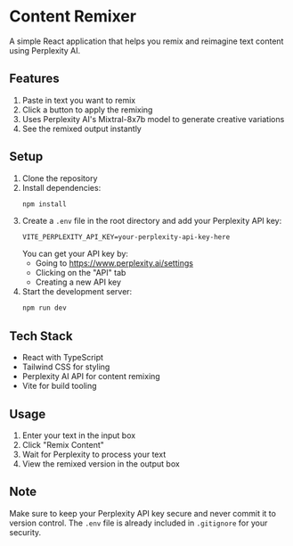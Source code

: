 # Content Remixer

A simple React application that helps you remix and reimagine text content using Perplexity AI.

## Features

1. Paste in text you want to remix
2. Click a button to apply the remixing
3. Uses Perplexity AI's Mixtral-8x7b model to generate creative variations
4. See the remixed output instantly

## Setup

1. Clone the repository
2. Install dependencies:
   ```bash
   npm install
   ```
3. Create a `.env` file in the root directory and add your Perplexity API key:
   ```
   VITE_PERPLEXITY_API_KEY=your-perplexity-api-key-here
   ```
   You can get your API key by:
   - Going to https://www.perplexity.ai/settings
   - Clicking on the "API" tab
   - Creating a new API key
4. Start the development server:
   ```bash
   npm run dev
   ```

## Tech Stack

- React with TypeScript
- Tailwind CSS for styling
- Perplexity AI API for content remixing
- Vite for build tooling

## Usage

1. Enter your text in the input box
2. Click "Remix Content"
3. Wait for Perplexity to process your text
4. View the remixed version in the output box

## Note

Make sure to keep your Perplexity API key secure and never commit it to version control. The `.env` file is already included in `.gitignore` for your security.